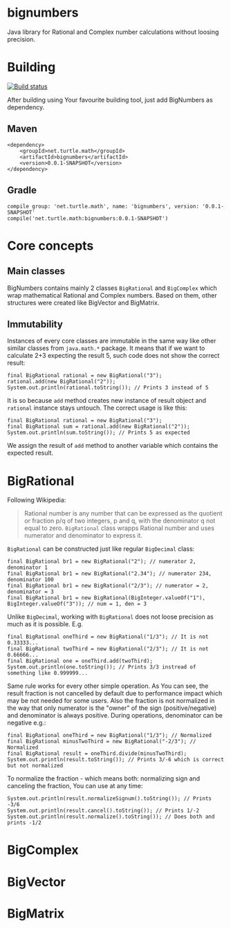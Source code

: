 # bignumbers

Java library for Rational and Complex number calculations without loosing precision.

# Building

[![Build status](https://travis-ci.org/zolv/bignumbers.svg?branch=master)](https://travis-ci.org/zolv/bignumbers)

After building using Your favourite building tool, just add BigNumbers as dependency.
## Maven
    <dependency>
        <groupId>net.turtle.math</groupId>
        <artifactId>bignumbers</artifactId>
        <version>0.0.1-SNAPSHOT</version>
    </dependency>
## Gradle
    compile group: 'net.turtle.math', name: 'bignumbers', version: '0.0.1-SNAPSHOT'
    compile('net.turtle.math:bignumbers:0.0.1-SNAPSHOT')

# Core concepts
## Main classes
BigNumbers contains mainly 2 classes `BigRational` and `BigComplex` which wrap mathematical Rational and Complex numbers. Based on them, other structures were created like BigVector and BigMatrix.

## Immutability
Instances of every core classes are immutable in the same way like other similar classes from `java.math.*` package. It means that if we want to calculate 2+3 expecting the result 5, such code does not show the correct result:

    final BigRational rational = new BigRational("3");
    rational.add(new BigRational("2"));
    System.out.println(rational.toString()); // Prints 3 instead of 5
It is so because `add` method creates new instance of result object and `rational` instance stays untouch. The correct usage is like this:

    final BigRational rational = new BigRational("3");
    final BigRational sum = rational.add(new BigRational("2"));
    System.out.println(sum.toString()); // Prints 5 as expected
We assign the result of `add` method to another variable which contains the expected result.

# BigRational
Following Wikipedia: 
> Rational number is any number that can be expressed as the quotient or fraction p/q of two integers, p and q, with the denominator q not equal to zero.
`BigRational` class wrapps Rational number and uses numerator and denominator to express it.

`BigRational` can be constructed just like regular `BigDecimal` class:

    final BigRational br1 = new BigRational("2"); // numerator 2, denominator 1
    final BigRational br1 = new BigRational("2.34"); // numerator 234, denominator 100
    final BigRational br1 = new BigRational("2/3"); // numerator = 2, denominator = 3
    final BigRational br1 = new BigRational(BigInteger.valueOf("1"), BigInteger.valueOf("3")); // num = 1, den = 3

Unlike `BigDecimal`, working with `BigRational` does not loose precision as much as it is possible. E.g.

    final BigRational oneThird = new BigRational("1/3"); // It is not 0.33333...
    final BigRational twoThird = new BigRational("2/3"); // It is not 0.66666...
    final BigRational one = oneThird.add(twoThird);
    System.out.println(one.toString()); // Prints 3/3 instread of something like 0.999999...

Same rule works for every other simple operation. As You can see, the result fraction is not cancelled by default due to performance impact which may be not needed for some users. Also the fraction is not normalized in the way that only numerator is the "owner" of the sign (positive/negative) and denominator is always positive. During operations, denominator can be negative e.g.:

    final BigRational oneThird = new BigRational("1/3"); // Normalized
    final BigRational minusTwoThird = new BigRational("-2/3"); // Normalized
    final BigRational result = oneThird.divide(minusTwoThird);
    System.out.println(result.toString()); // Prints 3/-6 which is correct but not normalized
To normalize the fraction - which means both: normalizing sign and canceling the fraction, You can use at any time:

    System.out.println(result.normalizeSignum().toString()); // Prints -3/6
    System.out.println(result.cancel().toString()); // Prints 1/-2
    System.out.println(result.normalize().toString()); // Does both and prints -1/2
# BigComplex
# BigVector
# BigMatrix
